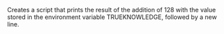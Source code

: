 Creates a script that prints the result of the addition of 128 with the value stored in the environment variable TRUEKNOWLEDGE, followed by a new line.
